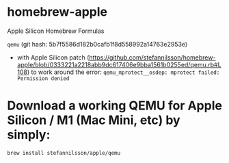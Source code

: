 # homebrew-apple
Apple Silicon Homebrew Formulas

`qemu` (git hash: 5b7f5586d182b0cafb1f8d558992a14763e2953e)
* with Apple Silicon patch (https://github.com/stefannilsson/homebrew-apple/blob/0333221a2218abb9dc617406e9bba1561b0255ed/qemu.rb#L108) to work around the error: `qemu_mprotect__osdep: mprotect failed: Permission denied`

# Download a working QEMU for Apple Silicon / M1 (Mac Mini, etc) by simply:
```
brew install stefannilsson/apple/qemu
```
